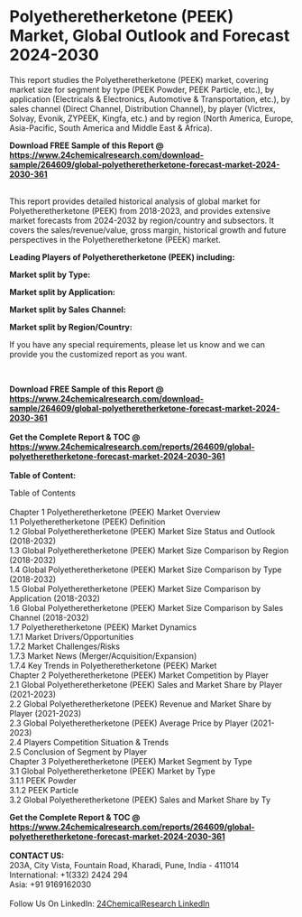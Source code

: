 <h1>Polyetheretherketone (PEEK) Market, Global Outlook and Forecast 2024-2030</h1><p>
</p><p>
This report studies the Polyetheretherketone (PEEK) market, covering market size for segment by type (PEEK Powder, PEEK Particle, etc.), by application (Electricals &amp; Electronics, Automotive &amp; Transportation, etc.), by sales channel (Direct Channel, Distribution Channel), by player (Victrex, Solvay, Evonik, ZYPEEK, Kingfa, etc.) and by region (North America, Europe, Asia-Pacific, South America and Middle East &amp; Africa).</p><p>
</p><div><b>Download FREE Sample of this Report @ 
            <a href="https://www.24chemicalresearch.com/download-sample/264609/global-polyetheretherketone-forecast-market-2024-2030-361">
            https://www.24chemicalresearch.com/download-sample/264609/global-polyetheretherketone-forecast-market-2024-2030-361</a></b></div><br><p>
This report provides detailed historical analysis of global market for Polyetheretherketone (PEEK) from 2018-2023, and provides extensive market forecasts from 2024-2032 by region/country and subsectors. It covers the sales/revenue/value, gross margin, historical growth and future perspectives in the Polyetheretherketone (PEEK) market.</p><p>
</p><p>
<strong>Leading Players of Polyetheretherketone (PEEK) including:</strong>
</p><p>
</p><p>
<strong>Market split by Type:</strong></p><p>
</p><p>
<strong>Market split by Application:</strong></p><p>
</p><p>
<strong>Market split by Sales Channel:</strong></p><p>
</p><p>
<strong>Market split by Region/Country:</strong></p><p>
</p><p>
If you have any special requirements, please let us know and we can provide you the customized report as you want.</p><p>
 </p><div><b>Download FREE Sample of this Report @ 
            <a href="https://www.24chemicalresearch.com/download-sample/264609/global-polyetheretherketone-forecast-market-2024-2030-361">
            https://www.24chemicalresearch.com/download-sample/264609/global-polyetheretherketone-forecast-market-2024-2030-361</a></b></div><br><div><b>Get the Complete Report & TOC @ 
            <a href="https://www.24chemicalresearch.com/reports/264609/global-polyetheretherketone-forecast-market-2024-2030-361">
            https://www.24chemicalresearch.com/reports/264609/global-polyetheretherketone-forecast-market-2024-2030-361</a></b></div><br>
            <b>Table of Content:</b><p>Table of Contents<br />
<br />
Chapter 1 Polyetheretherketone (PEEK) Market Overview<br />
    1.1 Polyetheretherketone (PEEK) Definition<br />
    1.2 Global Polyetheretherketone (PEEK) Market Size Status and Outlook (2018-2032)<br />
    1.3 Global Polyetheretherketone (PEEK) Market Size Comparison by Region (2018-2032)<br />
    1.4 Global Polyetheretherketone (PEEK) Market Size Comparison by Type (2018-2032)<br />
    1.5 Global Polyetheretherketone (PEEK) Market Size Comparison by Application (2018-2032)<br />
    1.6 Global Polyetheretherketone (PEEK) Market Size Comparison by Sales Channel (2018-2032)<br />
    1.7 Polyetheretherketone (PEEK) Market Dynamics<br />
        1.7.1 Market Drivers/Opportunities<br />
        1.7.2 Market Challenges/Risks<br />
        1.7.3 Market News (Merger/Acquisition/Expansion)<br />
        1.7.4 Key Trends in Polyetheretherketone (PEEK) Market<br />
Chapter 2 Polyetheretherketone (PEEK) Market Competition by Player<br />
    2.1 Global Polyetheretherketone (PEEK) Sales and Market Share by Player (2021-2023)<br />
    2.2 Global Polyetheretherketone (PEEK) Revenue and Market Share by Player (2021-2023)<br />
    2.3 Global Polyetheretherketone (PEEK) Average Price by Player (2021-2023)<br />
    2.4 Players Competition Situation & Trends<br />
    2.5 Conclusion of Segment by Player<br />
Chapter 3 Polyetheretherketone (PEEK) Market Segment by Type<br />
    3.1 Global Polyetheretherketone (PEEK) Market by Type<br />
        3.1.1 PEEK Powder<br />
        3.1.2 PEEK Particle<br />
    3.2 Global Polyetheretherketone (PEEK) Sales and Market Share by Ty</p><div><b>Get the Complete Report & TOC @ 
            <a href="https://www.24chemicalresearch.com/reports/264609/global-polyetheretherketone-forecast-market-2024-2030-361">
            https://www.24chemicalresearch.com/reports/264609/global-polyetheretherketone-forecast-market-2024-2030-361</a></b></div><br><b>CONTACT US:</b><br>
            203A, City Vista, Fountain Road, Kharadi, Pune, India - 411014<br>
            International: +1(332) 2424 294<br>
            Asia: +91 9169162030 <br><br>
            Follow Us On LinkedIn: <a href="https://www.linkedin.com/company/24chemicalresearch/">24ChemicalResearch LinkedIn</a>